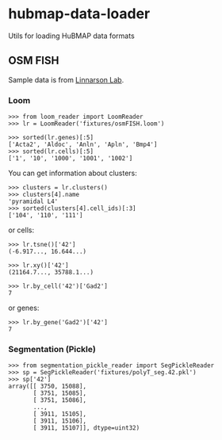 # hubmap-data-loader
Utils for loading HuBMAP data formats

## OSM FISH

Sample data is from [Linnarson Lab](http://linnarssonlab.org/osmFISH/availability/).

### Loom

```
>>> from loom_reader import LoomReader
>>> lr = LoomReader('fixtures/osmFISH.loom')

>>> sorted(lr.genes)[:5]
['Acta2', 'Aldoc', 'Anln', 'Apln', 'Bmp4']
>>> sorted(lr.cells)[:5]
['1', '10', '1000', '1001', '1002']

```

You can get information about clusters:
```
>>> clusters = lr.clusters()
>>> clusters[4].name
'pyramidal L4'
>>> sorted(clusters[4].cell_ids)[:3]
['104', '110', '111']

```

or cells:
```
>>> lr.tsne()['42']
(-6.917..., 16.644...)

>>> lr.xy()['42']
(21164.7..., 35788.1...)

>>> lr.by_cell('42')['Gad2']
7

```

or genes:
```
>>> lr.by_gene('Gad2')['42']
7

```

### Segmentation (Pickle)

```
>>> from segmentation_pickle_reader import SegPickleReader
>>> sp = SegPickleReader('fixtures/polyT_seg.42.pkl')
>>> sp['42']
array([[ 3750, 15088],
       [ 3751, 15085],
       [ 3751, 15086],
       ...,
       [ 3911, 15105],
       [ 3911, 15106],
       [ 3911, 15107]], dtype=uint32)

```
